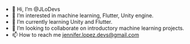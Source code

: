 - 👋 Hi, I’m @JLoDevs
- 👀 I’m interested in machine learning, Flutter, Unity engine.
- 🌱 I’m currently learning Unity and Flutter.
- 💞️ I’m looking to collaborate on introductory machine learning projects.
- 📫 How to reach me jennifer.lopez.devs@gmail.com

<!---
JLoDevs/JLoDevs is a ✨ special ✨ repository because its `README.md` (this file) appears on your GitHub profile.
You can click the Preview link to take a look at your changes.
--->
